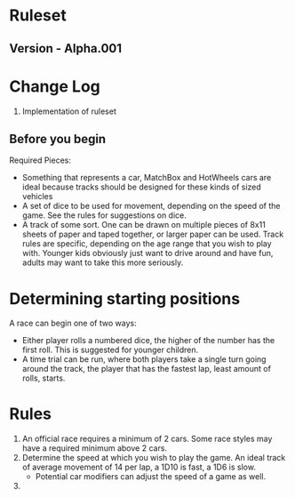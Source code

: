 # Ruleset
## Version - Alpha.001

# Change Log
1. Implementation of ruleset

## Before you begin
Required Pieces:
* Something that represents a car, MatchBox and HotWheels cars are ideal because tracks should be designed for these kinds of sized vehicles
* A set of dice to be used for movement, depending on the speed of the game. See the rules for suggestions on dice.
* A track of some sort. One can be drawn on multiple pieces of 8x11 sheets of paper and taped together, or larger paper can be used. Track rules are specific, depending on the age range that you wish to play with. Younger kids obviously just want to drive around and have fun, adults may want to take this more seriously.

# Determining starting positions
A race can begin one of two ways: 
* Either player rolls a numbered dice, the higher of the number has the first roll. This is suggested for younger children.
* A time trial can be run, where both players take a single turn going around the track, the player that has the fastest lap, least amount of rolls, starts.

# Rules
1. An official race requires a minimum of 2 cars. Some race styles may have a required minimum above 2 cars.
2. Determine the speed at which you wish to play the game. An ideal track of average movement of 14 per lap, a 1D10 is fast, a 1D6 is slow.
    * Potential car modifiers can adjust the speed of a game as well.
3. 
